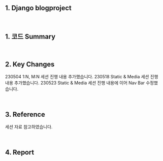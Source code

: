 ## 1. Django blogproject

<br/>

## 1. 코드 Summary


<br/>

## 2. Key Changes 
230504 1:N, M:N 세션 진행 내용 추가했습니다.
230518 Static & Media 세션 진행 내용 추가했습니다.
230523 Static & Media 세션 진행 내용에 이어 Nav Bar 수정했습니다.

<br/>

## 3. Reference
세션 자료 참고하였습니다.


<br/>

## 4. Report


<br/>
